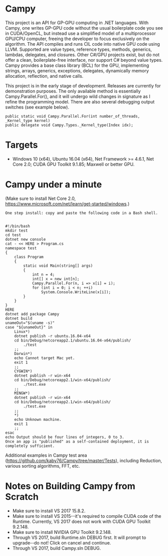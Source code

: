 # Campy

This project is an API for GP-GPU computing in .NET languages. With Campy, one writes GP-GPU code
without the usual boilerplate code you see in CUDA/OpenCL, but instead use a simplified model of a multiprocessor GPU/CPU computer,
freeing the developer to focus exclusively on the algorithm. 
The API compiles and runs CIL code into native GPU code using LLVM. Supported are value types,
reference types, methods, generics, lambdas, delegates, and closures. Other C#/GPU projects exist,
but do not offer a clean, boilerplate-free interface, nor support C# beyond value types. Campy provides
a base class library (BCL) for the GPU, implementing strings, arrays, generics, exceptions, delegates,
dynamically memory allocation, reflection, and native calls.

This project is in the early stage of development. Releases are currently for demonstration purposes.
The only available method is essentially Campy.Parallel.For(), and it will undergo wild changes in signature
as I refine the programming model. There are also several debugging output
switches (see example below).

~~~~
public static void Campy.Parallel.For(int number_of_threads, _Kernel_type kernel)
public delegate void Campy.Types._Kernel_type(Index idx);
~~~~

# Targets

* Windows 10 (x64), Ubuntu 16.04 (x64), Net Framework >= 4.6.1, Net Core 2.0; CUDA GPU Toolkit 9.1.85; Maxwell or better GPU.

# Campy under a minute #
(Make sure to install Net Core 2.0, https://www.microsoft.com/net/learn/get-started/windows.)
~~~~
One step install: copy and paste the following code in a Bash shell.


#!/bin/bash
mkdir test
cd test
dotnet new console
cat - << HERE > Program.cs
namespace test
{
    class Program
    {
        static void Main(string[] args)
        {
            int n = 4;
            int[] x = new int[n];
            Campy.Parallel.For(n, i => x[i] = i);
            for (int i = 0; i < n; ++i)
                System.Console.WriteLine(x[i]);
        }
    }
}
HERE
dotnet add package Campy
dotnet build
unameOut="$(uname -s)"
case "${unameOut}" in
    Linux*)
	dotnet publish -r ubuntu.16.04-x64
	cd bin/Debug/netcoreapp2.1/ubuntu.16.04-x64/publish/
        ./test
	;;
    Darwin*)
	echo Cannot target Mac yet.
	exit 1
	;;
    CYGWIN*)
	dotnet publish -r win-x64
	cd bin/Debug/netcoreapp2.1/win-x64/publish/
        ./test.exe
	;;
    MINGW*)
	dotnet publish -r win-x64
	cd bin/Debug/netcoreapp2.1/win-x64/publish/
        ./test.exe
	;;
    *)
	echo Unknown machine.
	exit 1
	;;
esac
echo Output should be four lines of integers, 0 to 3.
Once an app is "published" as a self-contained deployment, it is completely sufficient.
~~~~


Additional examples in Campy test area (https://github.com/kaby76/Campy/tree/master/Tests), including Reduction, various sorting algorithms, FFT, etc.
 

# Notes on Building Campy from Scratch

* Make sure to install VS 2017 15.8.2.
* Make sure to install VS 2015--it's required to compile CUDA code of the Runtime. Currently, VS 2017 does not work with CUDA GPU Toolkit 9.2.148.
* Make sure to install NVIDIA GPU Toolkit 9.2.148.
* Through VS 2017, build Runtime.sln DEBUG first. It will prompt to upgrade--do not! Click on cancel and continue.
* Through VS 2017, build Campy.sln DEBUG.
